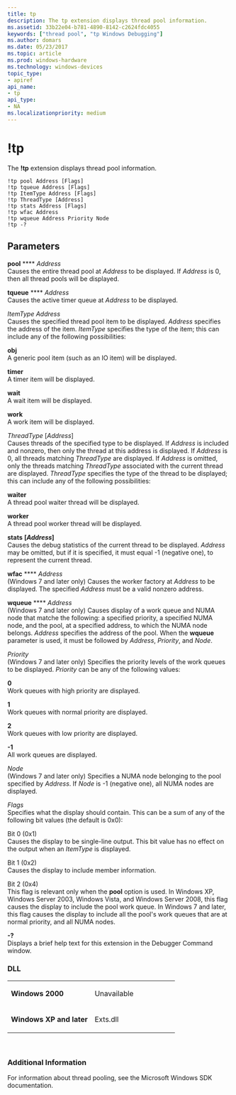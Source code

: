 ```yaml
---
title: tp
description: The tp extension displays thread pool information.
ms.assetid: 33b22e04-b781-4890-8142-c2624fdc4055
keywords: ["thread pool", "tp Windows Debugging"]
ms.author: domars
ms.date: 05/23/2017
ms.topic: article
ms.prod: windows-hardware
ms.technology: windows-devices
topic_type:
- apiref
api_name:
- tp
api_type:
- NA
ms.localizationpriority: medium
---
```


# !tp


The **!tp** extension displays thread pool information.

```
!tp pool Address [Flags] 
!tp tqueue Address [Flags] 
!tp ItemType Address [Flags] 
!tp ThreadType [Address] 
!tp stats Address [Flags] 
!tp wfac Address 
!tp wqueue Address Priority Node 
!tp -?
```

## <span id="Parameters"></span><span id="parameters"></span><span id="PARAMETERS"></span>Parameters


<span id="_______pool_Address_____________"></span><span id="_______pool_address_____________"></span><span id="_______POOL_ADDRESS_____________"></span> **pool** **** *Address*   
Causes the entire thread pool at *Address* to be displayed. If *Address* is 0, then all thread pools will be displayed.

<span id="_______tqueue_______Address______"></span><span id="_______tqueue_______address______"></span><span id="_______TQUEUE_______ADDRESS______"></span> **tqueue** **** *Address*   
Causes the active timer queue at *Address* to be displayed.

<span id="_______ItemType_Address______"></span><span id="_______itemtype_address______"></span><span id="_______ITEMTYPE_ADDRESS______"></span> *ItemType Address*   
Causes the specified thread pool item to be displayed. *Address* specifies the address of the item. *ItemType* specifies the type of the item; this can include any of the following possibilities:

<span id="obj"></span><span id="OBJ"></span>**obj**  
A generic pool item (such as an IO item) will be displayed.

<span id="timer"></span><span id="TIMER"></span>**timer**  
A timer item will be displayed.

<span id="wait"></span><span id="WAIT"></span>**wait**  
A wait item will be displayed.

<span id="work"></span><span id="WORK"></span>**work**  
A work item will be displayed.

<span id="_______ThreadType__Address_"></span><span id="_______threadtype__address_"></span><span id="_______THREADTYPE__ADDRESS_"></span> *ThreadType* \[*Address*\]  
Causes threads of the specified type to be displayed. If *Address* is included and nonzero, then only the thread at this address is displayed. If *Address* is 0, all threads matching *ThreadType* are displayed. If *Address* is omitted, only the threads matching *ThreadType* associated with the current thread are displayed. *ThreadType* specifies the type of the thread to be displayed; this can include any of the following possibilities:

<span id="waiter"></span><span id="WAITER"></span>**waiter**  
A thread pool waiter thread will be displayed.

<span id="worker"></span><span id="WORKER"></span>**worker**  
A thread pool worker thread will be displayed.

<span id="stats__Address_"></span><span id="stats__address_"></span><span id="STATS__ADDRESS_"></span>**stats** **\[***Address***\]**  
Causes the debug statistics of the current thread to be displayed. *Address* may be omitted, but if it is specified, it must equal -1 (negative one), to represent the current thread.

<span id="_______wfac_______Address______"></span><span id="_______wfac_______address______"></span><span id="_______WFAC_______ADDRESS______"></span> **wfac** **** *Address*   
(Windows 7 and later only) Causes the worker factory at *Address* to be displayed. The specified *Address* must be a valid nonzero address.

<span id="_______wqueue_______Address______"></span><span id="_______wqueue_______address______"></span><span id="_______WQUEUE_______ADDRESS______"></span> **wqueue** **** *Address*   
(Windows 7 and later only) Causes display of a work queue and NUMA node that matche the following: a specified priority, a specified NUMA node, and the pool, at a specified address, to which the NUMA node belongs. *Address* specifies the address of the pool. When the **wqueue** parameter is used, it must be followed by *Address*, *Priority*, and *Node*.

<span id="_______Priority______"></span><span id="_______priority______"></span><span id="_______PRIORITY______"></span> *Priority*   
(Windows 7 and later only) Specifies the priority levels of the work queues to be displayed. *Priority* can be any of the following values:

<span id="0"></span>**0**  
Work queues with high priority are displayed.

<span id="1"></span>**1**  
Work queues with normal priority are displayed.

<span id="2"></span>**2**  
Work queues with low priority are displayed.

<span id="-1"></span>**-1**  
All work queues are displayed.

<span id="_______Node______"></span><span id="_______node______"></span><span id="_______NODE______"></span> *Node*   
(Windows 7 and later only) Specifies a NUMA node belonging to the pool specified by *Address*. If *Node* is -1 (negative one), all NUMA nodes are displayed.

<span id="_______Flags______"></span><span id="_______flags______"></span><span id="_______FLAGS______"></span> *Flags*   
Specifies what the display should contain. This can be a sum of any of the following bit values (the default is 0x0):

<span id="Bit_0__0x1_"></span><span id="bit_0__0x1_"></span><span id="BIT_0__0X1_"></span>Bit 0 (0x1)  
Causes the display to be single-line output. This bit value has no effect on the output when an *ItemType* is displayed.

<span id="Bit_1__0x2_"></span><span id="bit_1__0x2_"></span><span id="BIT_1__0X2_"></span>Bit 1 (0x2)  
Causes the display to include member information.

<span id="Bit_2__0x4_"></span><span id="bit_2__0x4_"></span><span id="BIT_2__0X4_"></span>Bit 2 (0x4)  
This flag is relevant only when the **pool** option is used. In Windows XP, Windows Server 2003, Windows Vista, and Windows Server 2008, this flag causes the display to include the pool work queue. In Windows 7 and later, this flag causes the display to include all the pool's work queues that are at normal priority, and all NUMA nodes.

<span id="_______-_______"></span> **-?**   
Displays a brief help text for this extension in the Debugger Command window.

### <span id="DLL"></span><span id="dll"></span>DLL

<table>
<colgroup>
<col width="50%" />
<col width="50%" />
</colgroup>
<tbody>
<tr class="odd">
<td align="left"><p><strong>Windows 2000</strong></p></td>
<td align="left"><p>Unavailable</p></td>
</tr>
<tr class="even">
<td align="left"><p><strong>Windows XP and later</strong></p></td>
<td align="left"><p>Exts.dll</p></td>
</tr>
</tbody>
</table>

 

### <span id="Additional_Information"></span><span id="additional_information"></span><span id="ADDITIONAL_INFORMATION"></span>Additional Information

For information about thread pooling, see the Microsoft Windows SDK documentation.

 

 





